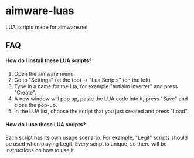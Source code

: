 # aimware-luas
LUA scripts made for aimware.net

## FAQ

#### How do I install these LUA scripts?

  1. Open the aimware menu.
  2. Go to "Settings" (at the top) -> "Lua Scripts" (on the left)
  3. Type in a name for the lua, for example "antiaim inverter" and press "Create".
  4. A new window will pop up, paste the LUA code into it, press "Save" and close the pop-up.
  5. In the LUA list, choose the script that you just created and press "Load".

#### How do I use these LUA scripts?

  Each script has its own usage scenario. For example, "Legit" scripts should be used when playing Legit. 
  Every script is unique, so there will be instructions on how to use it.

